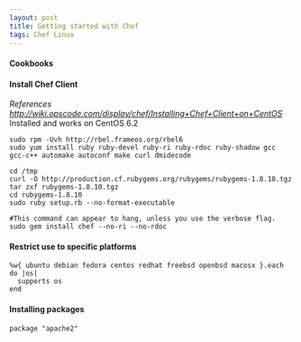 ```yaml
---
layout: post 
title: Getting started with Chef
tags: Chef Linux 
---
```


#### Cookbooks

#### Install Chef Client

*References
<http://wiki.opscode.com/display/chef/Installing+Chef+Client+on+CentOS>*
Installed and works on CentOS 6.2

    sudo rpm -Uvh http://rbel.frameos.org/rbel6
    sudo yum install ruby ruby-devel ruby-ri ruby-rdoc ruby-shadow gcc gcc-c++ automake autoconf make curl dmidecode

    cd /tmp
    curl -O http://production.cf.rubygems.org/rubygems/rubygems-1.8.10.tgz
    tar zxf rubygems-1.8.10.tgz
    cd rubygems-1.8.10
    sudo ruby setup.rb --no-format-executable

    #This command can appear to hang, unless you use the verbose flag.
    sudo gem install chef --no-ri --no-rdoc

#### Restrict use to specific platforms

    %w{ ubuntu debian fedora centos redhat freebsd openbsd macosx }.each do |os|
      supports os
    end

#### Installing packages

    package "apache2"
